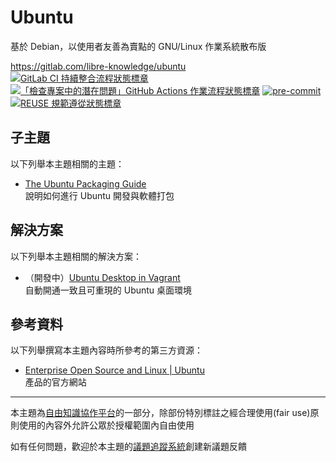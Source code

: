 # Ubuntu

基於 Debian，以使用者友善為賣點的 GNU/Linux 作業系統散布版

<https://gitlab.com/libre-knowledge/ubuntu>  
[![GitLab CI 持續整合流程狀態標章](https://gitlab.com/libre-knowledge/ubuntu/badges/main/pipeline.svg?ignore_skipped=true "點擊查看 GitLab CI 持續整合流程的運行狀態")](https://gitlab.com/libre-knowledge/ubuntu/-/commits/main) [![「檢查專案中的潛在問題」GitHub Actions 作業流程狀態標章](https://github.com/libre-knowledge/ubuntu/actions/workflows/check-potential-problems.yml/badge.svg "本專案使用 GitHub Actions 自動化檢查專案中的潛在問題")](https://github.com/libre-knowledge/ubuntu/actions/workflows/check-potential-problems.yml) [![pre-commit](https://img.shields.io/badge/pre--commit-enabled-brightgreen?logo=pre-commit&logoColor=white "本專案使用 pre-commit 檢查專案中的潛在問題")](https://github.com/pre-commit/pre-commit) [![REUSE 規範遵從狀態標章](https://api.reuse.software/badge/gitlab.com/libre-knowledge/ubuntu "本專案遵從 REUSE 規範降低軟體授權合規成本")](https://api.reuse.software/info/gitlab.com/libre-knowledge/ubuntu)

## 子主題

以下列舉本主題相關的主題：

* [The Ubuntu Packaging Guide](https://github.com/canonical/ubuntu-packaging-guide)  
  說明如何進行 Ubuntu 開發與軟體打包

## 解決方案

以下列舉本主題相關的解決方案：

* （開發中）[Ubuntu Desktop in Vagrant](https://gitlab.com/brlin/ubuntu-desktop-vagrant)  
  自動開通一致且可重現的 Ubuntu 桌面環境

## 參考資料

以下列舉撰寫本主題內容時所參考的第三方資源：

* [Enterprise Open Source and Linux | Ubuntu](https://ubuntu.com/)  
  產品的官方網站

---

本主題為[自由知識協作平台](https://gitlab.com/libre-knowledge/libre-knowledge)的一部分，除部份特別標註之經合理使用(fair use)原則使用的內容外允許公眾於授權範圍內自由使用

如有任何問題，歡迎於本主題的[議題追蹤系統](https://gitlab.com/libre-knowledge/ubuntu/-/issues)創建新議題反饋
